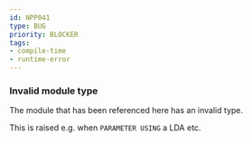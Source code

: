 ```yaml
---
id: NPP041
type: BUG
priority: BLOCKER
tags:
- compile-time
- runtime-error
---
```


### Invalid module type

The module that has been referenced here has an invalid type.

This is raised e.g. when `PARAMETER USING` a LDA etc.

